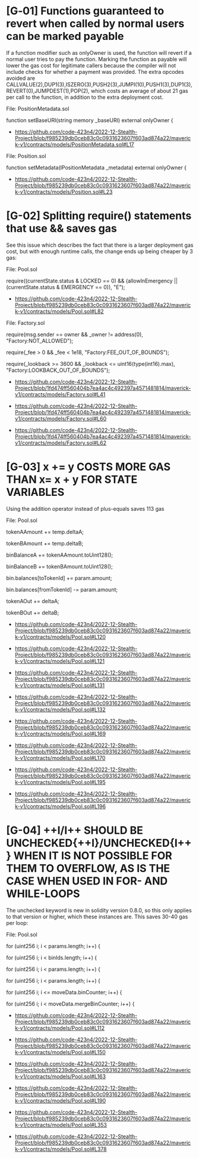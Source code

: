 # \[G‑01\] Functions guaranteed to revert when called by normal users can be marked payable

If a function modifier such as onlyOwner is used, the function will revert if a normal user tries to pay the function. Marking the function as payable will lower the gas cost for legitimate callers because the compiler will not include checks for whether a payment was provided. The extra opcodes avoided are
CALLVALUE(2),DUP1(3),ISZERO(3),PUSH2(3),JUMPI(10),PUSH1(3),DUP1(3),REVERT(0),JUMPDEST(1),POP(2), which costs an average of about 21 gas per call to the function, in addition to the extra deployment cost.

File: PositionMetadata.sol

function setBaseURI(string memory _baseURI) external onlyOwner {

- https://github.com/code-423n4/2022-12-Stealth-Project/blob/f985239db0ceb83c0c0931623607f603ad874a22/maverick-v1/contracts/models/PositionMetadata.sol#L17

File: Position.sol

function setMetadata(IPositionMetadata _metadata) external onlyOwner {

- https://github.com/code-423n4/2022-12-Stealth-Project/blob/f985239db0ceb83c0c0931623607f603ad874a22/maverick-v1/contracts/models/Position.sol#L23

# \[G-02\] Splitting require() statements that use && saves gas

See this issue which describes the fact that there is a larger deployment gas cost, but with enough runtime calls, the change ends up being cheaper by 3 gas:

File: Pool.sol

require((currentState.status & LOCKED == 0) && (allowInEmergency || (currentState.status & EMERGENCY == 0)), "E");

- https://github.com/code-423n4/2022-12-Stealth-Project/blob/f985239db0ceb83c0c0931623607f603ad874a22/maverick-v1/contracts/models/Pool.sol#L82


File: Factory.sol

 require(msg.sender == owner && _owner != address(0), "Factory:NOT_ALLOWED");

require(_fee > 0 && _fee < 1e18, "Factory:FEE_OUT_OF_BOUNDS");

require(_lookback >= 3600 && _lookback <= uint16(type(int16).max), "Factory:LOOKBACK_OUT_OF_BOUNDS");

- https://github.com/code-423n4/2022-12-Stealth-Project/blob/1fd474ff560404b7ea4ac4c492397a4571481814/maverick-v1/contracts/models/Factory.sol#L41

- https://github.com/code-423n4/2022-12-Stealth-Project/blob/1fd474ff560404b7ea4ac4c492397a4571481814/maverick-v1/contracts/models/Factory.sol#L60

- https://github.com/code-423n4/2022-12-Stealth-Project/blob/1fd474ff560404b7ea4ac4c492397a4571481814/maverick-v1/contracts/models/Factory.sol#L62

# [G-03] x += y COSTS MORE GAS THAN x= x + y FOR STATE VARIABLES

Using the addition operator instead of plus-equals saves 113 gas

File: Pool.sol

tokenAAmount += temp.deltaA;
 
tokenBAmount += temp.deltaB;

binBalanceA += tokenAAmount.toUint128();

binBalanceB += tokenBAmount.toUint128();

bin.balances[toTokenId] += param.amount;

bin.balances[fromTokenId] -= param.amount;

tokenAOut += deltaA;

tokenBOut += deltaB;

- https://github.com/code-423n4/2022-12-Stealth-Project/blob/f985239db0ceb83c0c0931623607f603ad874a22/maverick-v1/contracts/models/Pool.sol#L120

- https://github.com/code-423n4/2022-12-Stealth-Project/blob/f985239db0ceb83c0c0931623607f603ad874a22/maverick-v1/contracts/models/Pool.sol#L121

- https://github.com/code-423n4/2022-12-Stealth-Project/blob/f985239db0ceb83c0c0931623607f603ad874a22/maverick-v1/contracts/models/Pool.sol#L131

- https://github.com/code-423n4/2022-12-Stealth-Project/blob/f985239db0ceb83c0c0931623607f603ad874a22/maverick-v1/contracts/models/Pool.sol#L132

- https://github.com/code-423n4/2022-12-Stealth-Project/blob/f985239db0ceb83c0c0931623607f603ad874a22/maverick-v1/contracts/models/Pool.sol#L169

- https://github.com/code-423n4/2022-12-Stealth-Project/blob/f985239db0ceb83c0c0931623607f603ad874a22/maverick-v1/contracts/models/Pool.sol#L170

- https://github.com/code-423n4/2022-12-Stealth-Project/blob/f985239db0ceb83c0c0931623607f603ad874a22/maverick-v1/contracts/models/Pool.sol#L195

- https://github.com/code-423n4/2022-12-Stealth-Project/blob/f985239db0ceb83c0c0931623607f603ad874a22/maverick-v1/contracts/models/Pool.sol#L196

# [G-04]  ++I/I++ SHOULD BE UNCHECKED{++I}/UNCHECKED{I++} WHEN IT IS NOT POSSIBLE FOR THEM TO OVERFLOW, AS IS THE CASE WHEN USED IN FOR- AND WHILE-LOOPS

 

The unchecked keyword is new in solidity version 0.8.0, so this only applies to that version or higher, which these instances are. This saves 30-40 gas per loop:

File: Pool.sol

for (uint256 i; i < params.length; i++) {

for (uint256 i; i < binIds.length; i++) {

 for (uint256 i; i < params.length; i++) {

 for (uint256 i; i < params.length; i++) {

for (uint256 i; i <= moveData.binCounter; i++) {

for (uint256 i; i < moveData.mergeBinCounter; i++) {

- https://github.com/code-423n4/2022-12-Stealth-Project/blob/f985239db0ceb83c0c0931623607f603ad874a22/maverick-v1/contracts/models/Pool.sol#L112

- https://github.com/code-423n4/2022-12-Stealth-Project/blob/f985239db0ceb83c0c0931623607f603ad874a22/maverick-v1/contracts/models/Pool.sol#L150

- https://github.com/code-423n4/2022-12-Stealth-Project/blob/f985239db0ceb83c0c0931623607f603ad874a22/maverick-v1/contracts/models/Pool.sol#L163

- https://github.com/code-423n4/2022-12-Stealth-Project/blob/f985239db0ceb83c0c0931623607f603ad874a22/maverick-v1/contracts/models/Pool.sol#L190

- https://github.com/code-423n4/2022-12-Stealth-Project/blob/f985239db0ceb83c0c0931623607f603ad874a22/maverick-v1/contracts/models/Pool.sol#L353

- https://github.com/code-423n4/2022-12-Stealth-Project/blob/f985239db0ceb83c0c0931623607f603ad874a22/maverick-v1/contracts/models/Pool.sol#L378

